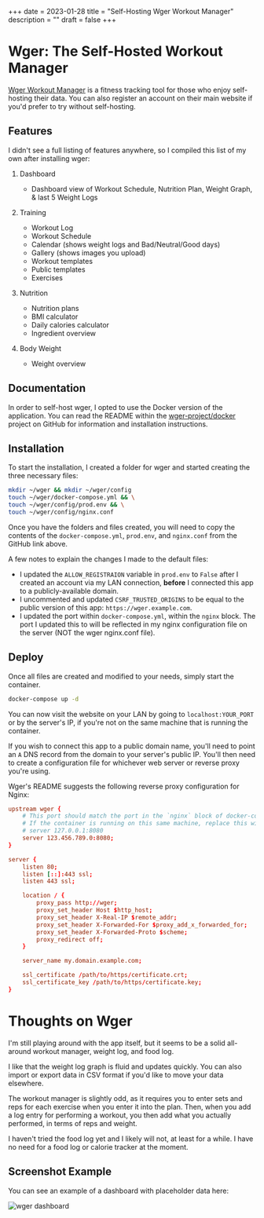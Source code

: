 +++
date = 2023-01-28
title = "Self-Hosting Wger Workout Manager"
description = ""
draft = false
+++

# Wger: The Self-Hosted Workout Manager

[Wger Workout Manager](https://wger.de) is a fitness tracking tool for those who
enjoy self-hosting their data. You can also register an account on their main
website if you'd prefer to try without self-hosting.

## Features

I didn't see a full listing of features anywhere, so I compiled this list of my
own after installing wger:

1.  Dashboard

    -   Dashboard view of Workout Schedule, Nutrition Plan, Weight Graph, & last
        5 Weight Logs

2.  Training

    -   Workout Log
    -   Workout Schedule
    -   Calendar (shows weight logs and Bad/Neutral/Good days)
    -   Gallery (shows images you upload)
    -   Workout templates
    -   Public templates
    -   Exercises

3.  Nutrition

    -   Nutrition plans
    -   BMI calculator
    -   Daily calories calculator
    -   Ingredient overview

4.  Body Weight

    -   Weight overview

## Documentation

In order to self-host wger, I opted to use the Docker version of the
application. You can read the README within the
[wger-project/docker](https://github.com/wger-project/docker) project on GitHub
for information and installation instructions.

## Installation

To start the installation, I created a folder for wger and started creating the
three necessary files:

```sh
mkdir ~/wger && mkdir ~/wger/config
touch ~/wger/docker-compose.yml && \
touch ~/wger/config/prod.env && \
touch ~/wger/config/nginx.conf
```

Once you have the folders and files created, you will need to copy the contents
of the `docker-compose.yml`, `prod.env`, and `nginx.conf` from the GitHub link
above.

A few notes to explain the changes I made to the default files:

-   I updated the `ALLOW_REGISTRAION` variable in `prod.env` to `False` after I
    created an account via my LAN connection, **before** I connected this app to
    a publicly-available domain.
-   I uncommented and updated `CSRF_TRUSTED_ORIGINS` to be equal to the public
    version of this app: `https://wger.example.com`.
-   I updated the port within `docker-compose.yml`, within the `nginx` block.
    The port I updated this to will be reflected in my nginx configuration file
    on the server (NOT the wger nginx.conf file).

## Deploy

Once all files are created and modified to your needs, simply start the
container.

```sh
docker-compose up -d
```

You can now visit the website on your LAN by going to `localhost:YOUR_PORT` or
by the server's IP, if you're not on the same machine that is running the
container.

If you wish to connect this app to a public domain name, you'll need to point an
`A` DNS record from the domain to your server's public IP. You'll then need to
create a configuration file for whichever web server or reverse proxy you're
using.

Wger's README suggests the following reverse proxy configuration for Nginx:

```conf
upstream wger {
    # This port should match the port in the `nginx` block of docker-compose.yml
    # If the container is running on this same machine, replace this with
    # server 127.0.0.1:8080
    server 123.456.789.0:8080;
}

server {
    listen 80;
    listen [::]:443 ssl;
    listen 443 ssl;

    location / {
        proxy_pass http://wger;
        proxy_set_header Host $http_host;
        proxy_set_header X-Real-IP $remote_addr;
        proxy_set_header X-Forwarded-For $proxy_add_x_forwarded_for;
        proxy_set_header X-Forwarded-Proto $scheme;
        proxy_redirect off;
    }

    server_name my.domain.example.com;

    ssl_certificate /path/to/https/certificate.crt;
    ssl_certificate_key /path/to/https/certificate.key;
}
```

# Thoughts on Wger

I'm still playing around with the app itself, but it seems to be a solid
all-around workout manager, weight log, and food log.

I like that the weight log graph is fluid and updates quickly. You can also
import or export data in CSV format if you'd like to move your data elsewhere.

The workout manager is slightly odd, as it requires you to enter sets and reps
for each exercise when you enter it into the plan. Then, when you add a log
entry for performing a workout, you then add what you actually performed, in
terms of reps and weight.

I haven't tried the food log yet and I likely will not, at least for a while. I
have no need for a food log or calorie tracker at the moment.

## Screenshot Example

You can see an example of a dashboard with placeholder data here:

![wger dashboard](https://img.cleberg.net/blog/20230128-wger/wger.png)
